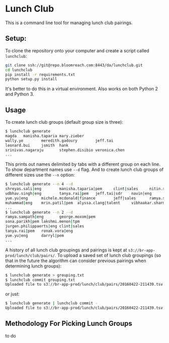 # Lunch Club

This is a command line tool for managing lunch club pairings. 

## Setup:

To clone the repository onto your computer and create a script called `lunchclub`:

```sh
git clone ssh://git@repo.bloomreach.com:8443/da/lunchclub.git
cd lunchclub
pip install -r requirements.txt
python setup.py install
```

It's better to do this in a virtual environment. Also works on both Python 2 and Python 3.

## Usage

To create lunch club groups (default group size is three):

```sh
$ lunchclub generate
magda   manisha.taparia mary.zieber
wally.ye        meredith.gadoury        jeff.tai
leonard.bui     jsmith  hank
srinivas.nagaraju       stephen.disibio veronica.chen
...
```

This prints out names delimited by tabs with a different group on each line. To show department names use `--d` flag. And to 
create lunch club groups of different sizes use the `--n` option:

```sh
$ lunchclub generate --n 4 --d
shreyas.sali|eng        manisha.taparia|pem     clint|sales     nitin.sharma|eng
udbhav.singh|eng        tanya.rai|pem   jeff.tai|sdr    navin|eng
yue.yu|eng      michele.mcdonald|finance        jeff|sales      ramya.sampath|eng
muhammad|eng    mrin.patil|pem  alyssa.clang|talent     vibhaakar.sharma|eng
...
$ lunchclub generate --n 2 --d
ramya.sampath|eng       george.moxom|pem
sona.parikh|pem lakshmi.menon|tpm
jurgen.philippaerts|eng clint|sales
tanya.rai|pem   ronak.vora|eng
yue.yu|eng      darryl|pem
...
```

A history of all lunch club groupings and pairings is kept at `s3://br-app-prod/lunch/club/pairs/`. To upload a saved set of lunch club groupings (so that in the future the algorithm can consider previous pairings when determining lunch groups):

```sh
$ lunchclub generate > grouping.txt
$ lunchclub commit grouping.txt
Uploaded file to s3://br-app-prod/lunch/club/pairs/20160422-211439.tsv
```

or just:

```sh
$ lunchclub generate | lunchclub commit -
Uploaded file to s3://br-app-prod/lunch/club/pairs/20160422-211439.tsv
```

## Methodology For Picking Lunch Groups

to do




